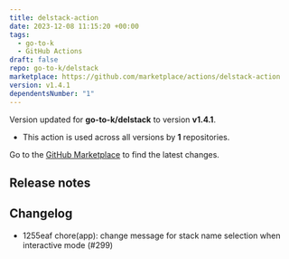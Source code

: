 ```yaml
---
title: delstack-action
date: 2023-12-08 11:15:20 +00:00
tags:
  - go-to-k
  - GitHub Actions
draft: false
repo: go-to-k/delstack
marketplace: https://github.com/marketplace/actions/delstack-action
version: v1.4.1
dependentsNumber: "1"
---
```



Version updated for **go-to-k/delstack** to version **v1.4.1**.
- This action is used across all versions by **1** repositories.

Go to the [GitHub Marketplace](https://github.com/marketplace/actions/delstack-action) to find the latest changes.

## Release notes

## Changelog
* 1255eaf chore(app): change message for stack name selection when interactive mode (#299)


